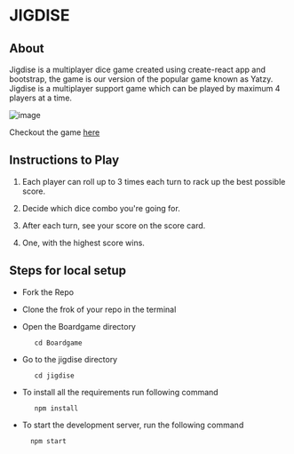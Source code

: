 # JIGDISE

## About

Jigdise is a multiplayer dice game created using create-react app and bootstrap, the game is our version of the popular game known as Yatzy. Jigdise is a multiplayer support game which can be played by maximum 4 players at a time.

![image](https://user-images.githubusercontent.com/66299533/104089254-65694500-5293-11eb-93b1-3febcbef7eca.png)


Checkout the game [here](https://jigdise.vercel.app/)

## Instructions to Play

1. Each player can roll up to 3 times each turn to rack up the best possible score.

2. Decide which dice combo you're going for.

3. After each turn, see your score on the score card.

4. One, with the highest score wins.

## Steps for local setup

* Fork the Repo

* Clone the frok of your repo in the terminal

* Open the Boardgame directory
   
         cd Boardgame 

* Go to the jigdise directory
 
         cd jigdise

* To install all the requirements run following command
 
         npm install
 
 * To start the development server, run the following command
  
         npm start
